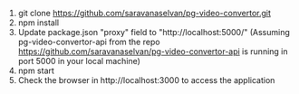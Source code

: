 1. git clone https://github.com/saravanaselvan/pg-video-convertor.git
2. npm install
3. Update package.json "proxy" field to "http://localhost:5000/" (Assuming pg-video-convertor-api from the repo https://github.com/saravanaselvan/pg-video-convertor-api is running in port 5000 in your local machine)
4. npm start
5. Check the browser in http://localhost:3000 to access the application
